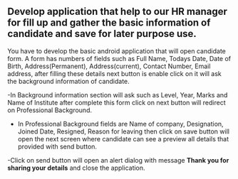 ## Develop application that help to our HR manager for fill up and gather the basic information of candidate and save for later purpose use.

You have to develop the basic android application that will open candidate form. A form has numbers of fields such as Full Name, Todays Date, Date of Birth, Address(Permanent), Address(current), Contact Number, Email address, after filling these details next button is enable click on it will ask the background information of candidate.

-In Background information section will ask such as Level, Year, Marks and Name of Institute after complete this form click on next button will redirect on Professional Background.

- In Professional Background fields are Name of company, Designation, Joined Date, Resigned, Reason for leaving then click on save button will open the next screen where candidate can see a preview all details that provided with send button.

-Click on send button will open an alert dialog with message **Thank you for sharing your details** and close the application.


